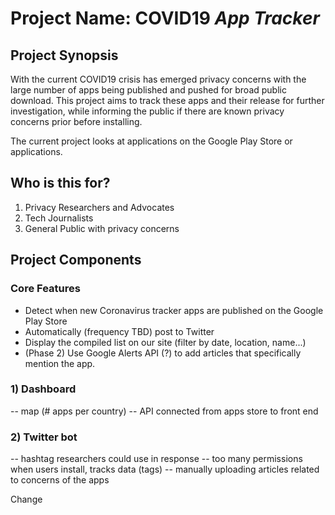 # Project Name: COVID19 *App Tracker*

## Project Synopsis

With the current COVID19 crisis has emerged privacy concerns with the large number of apps being published and pushed for broad public download. This project aims to track these apps and their release for further investigation, while informing the public if there are known privacy concerns prior before installing.

The current project looks at applications on the Google Play Store or applications.

## Who is this for?

1) Privacy Researchers and Advocates
2) Tech Journalists
3) General Public with privacy concerns

## Project Components

### Core Features

- Detect when new Coronavirus tracker apps are published on the Google Play Store
- Automatically (frequency TBD) post to Twitter
- Display the compiled list on our site (filter by date, location, name...)
- (Phase 2) Use Google Alerts API (?) to add articles that specifically mention the app.

### 1) Dashboard
-- map (# apps per country)
-- API connected from apps store to front end

### 2) Twitter bot
-- hashtag researchers could use in response
-- too many permissions when users install, tracks data (tags)
-- manually uploading articles related to concerns of the apps


Change
